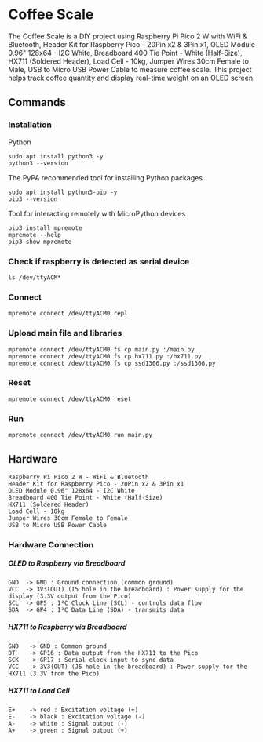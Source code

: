 # Coffee Scale 
The Coffee Scale is a DIY project using Raspberry Pi Pico 2 W with WiFi & Bluetooth, Header Kit for Raspberry Pico - 20Pin x2 & 3Pin x1, OLED Module 0.96" 128x64 - I2C White, Breadboard 400 Tie Point - White (Half-Size), HX711 (Soldered Header), Load Cell - 10kg, Jumper Wires 30cm Female to Male, USB to Micro USB Power Cable to measure coffee scale. This project helps track coffee quantity and display real-time weight on an OLED screen.

## Commands

### Installation
Python 
```
sudo apt install python3 -y
python3 --version
```

The PyPA recommended tool for installing Python packages.
```
sudo apt install python3-pip -y
pip3 --version

```

Tool for interacting remotely with MicroPython devices
```
pip3 install mpremote
mpremote --help
pip3 show mpremote
```

### Check if raspberry is detected as serial device
```ls /dev/ttyACM*```

### Connect
`mpremote connect /dev/ttyACM0 repl`

### Upload main file and libraries
```
mpremote connect /dev/ttyACM0 fs cp main.py :/main.py
mpremote connect /dev/ttyACM0 fs cp hx711.py :/hx711.py
mpremote connect /dev/ttyACM0 fs cp ssd1306.py :/ssd1306.py
```

### Reset
`mpremote connect /dev/ttyACM0 reset`

### Run
`mpremote connect /dev/ttyACM0 run main.py`

## Hardware
```
Raspberry Pi Pico 2 W - WiFi & Bluetooth 
Header Kit for Raspberry Pico - 20Pin x2 & 3Pin x1
OLED Module 0.96" 128x64 - I2C White 
Breadboard 400 Tie Point - White (Half-Size) 
HX711 (Soldered Header) 
Load Cell - 10kg 
Jumper Wires 30cm Female to Female
USB to Micro USB Power Cable
```

### Hardware Connection

##### OLED to Raspberry via Breadboard
```
GND  -> GND : Ground connection (common ground)	
VCC  -> 3V3(OUT) (I5 hole in the breadboard) : Power supply for the display (3.3V output from the Pico)	
SCL  -> GP5 : I²C Clock Line (SCL) - controls data flow	
SDA  -> GP4 : I²C Data Line (SDA) - transmits data	
```

##### HX711 to Raspberry via Breadboard
```
GND   -> GND : Common ground	
DT    -> GP16 : Data output from the HX711 to the Pico	
SCK   -> GP17 : Serial clock input to sync data	
VCC   -> 3V3(OUT) (J5 hole in the breadboard) : Power supply for the HX711 (3.3V from the Pico)	
```

##### HX711 to Load Cell
```
E+    -> red : Excitation voltage (+)	
E-    -> black : Excitation voltage (-)	
A-    -> white : Signal output (-)	
A+    -> green : Signal output (+)	

```